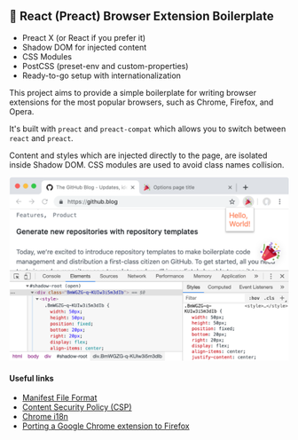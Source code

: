 ## 🎉 React (Preact) Browser Extension Boilerplate

- Preact X (or React if you prefer it)
- Shadow DOM for injected content
- CSS Modules
- PostCSS (preset-env and custom-properties)
- Ready-to-go setup with internationalization

This project aims to provide a simple boilerplate for writing browser extensions for the most popular browsers, such as Chrome, Firefox, and Opera.

It's built with `preact` and `preact-compat` which allows you to switch between `react` and `preact`.

Content and styles which are injected directly to the page, are isolated inside Shadow DOM. CSS modules are used to avoid class names collision.

![Example](screenshot.png)

#### Useful links

- [Manifest File Format](https://developer.chrome.com/apps/manifest)
- [Content Security Policy (CSP)](https://developer.chrome.com/extensions/contentSecurityPolicy)
- [Chrome i18n](https://developer.chrome.com/extensions/i18n)
- [Porting a Google Chrome extension to Firefox](https://developer.mozilla.org/en-US/docs/Mozilla/Add-ons/WebExtensions/Porting_a_Google_Chrome_extension)